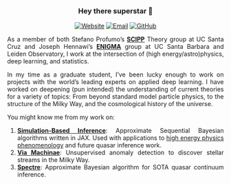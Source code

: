 
<!--
**jtamanas/jtamanas** is a ✨ _special_ ✨ repository because its `README.md` (this file) appears on your GitHub profile.

Here are some ideas to get you started:

- 🔭 I’m currently working on ...
- 🌱 I’m currently learning ...
- 👯 I’m looking to collaborate on ...
- 🤔 I’m looking for help with ...
- 💬 Ask me about ...
- 📫 How to reach me: ...
- 😄 Pronouns: ...
- ⚡ Fun fact: ...
-->
<div align="center">

  ### Hey there superstar 🌟
  
  [![Website][website-badge]][website]
  [![Email][email-badge]][email]
  [![GitHub][github-badge]][github]

</div>

<div align="justify">


As a member of both Stefano Profumo’s [**SCIPP**][SCIPP] Theory group at UC Santa Cruz and Joseph Hennawi’s [**ENIGMA**][ENIGMA] group at UC Santa Barbara and Leiden Observatory, I work at the intersection of (high energy/astro)physics, deep learning, and statistics.

In my time as a graduate student, I’ve been lucky enough to work on projects with the world’s leading experts on applied deep learning. I have worked on deepening (pun intended) the understanding of current theories for a variety of topics: From beyond standard model particle physics, to the structure of the Milky Way, and the cosmological history of the universe.

  
You might know me from my work on:
  
1. [**Simulation-Based Inference**][SaxBI]: Approximate Sequential Bayesian algorithms written in JAX. Used with applications to [high energy physics phenomenology][pMSSM] and future quasar inference work. 
2. [**Via Machinae**][VM]: Unsupervised anomaly detection to discover stellar streams in the Milky Way.
3. [**Spectre**][Spectre]: Approximate Bayesian algorithm for SOTA quasar continuum inference.
  
</div>

[website]: https://jtamanas.github.io
[email]: mailto:jtamanas@gmail.com
[github]: https://github.com/jtamanas

[SCIPP]: https://scipp.science.ucsc.edu/
[ENIGMA]: http://enigma.physics.ucsb.edu/

[Spectre]: https://github.com/davidreiman/spectre/
[VM]: https://arxiv.org/abs/2104.12789
[pMSSM]: https://arxiv.org/abs/2203.13403
[SaxBI]: https://github.com/jtamanas/SaxBI

[email-badge]: https://img.shields.io/badge/Email-black?style=for-the-badge&logo=gmail
[github-badge]: https://img.shields.io/badge/GitHub-black?style=for-the-badge&logo=github
[website-badge]: https://img.shields.io/badge/Website-black?style=for-the-badge&logo=HTML5

